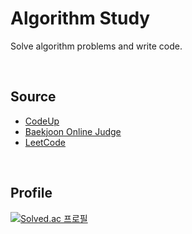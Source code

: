 # Algorithm Study

Solve algorithm problems and write code.

<br/>

## Source

- [CodeUp](https://codeup.kr)
- [Baekjoon Online Judge](https://www.acmicpc.net)
- [LeetCode](https://leetcode.com/problemset/all)

<br/>

## Profile

[![Solved.ac
프로필](http://mazassumnida.wtf/api/v2/generate_badge?boj=kimhj4485)](https://solved.ac/kimhj4485)
